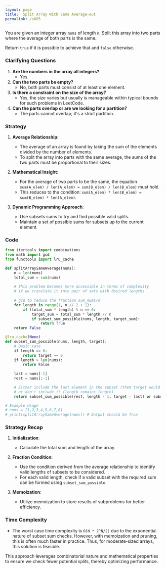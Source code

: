 ```yaml
---
layout: page
title:  Split Array With Same Average-out
permalink: /s805
---
```


You are given an integer array `nums` of length `n`. Split this array into two parts where the average of both parts is the same. 

Return `true` if it is possible to achieve that and `false` otherwise.

### Clarifying Questions

1. **Are the numbers in the array all integers?**
   - Yes.
2. **Can the two parts be empty?**
   - No, both parts must consist of at least one element.
3. **Is there a constraint on the size of the array?**
   - Yes, the size varies but usually is manageable within typical bounds for such problems in LeetCode.
4. **Can the parts overlap or are we looking for a partition?**
   - The parts cannot overlap; it's a strict partition.

### Strategy

1. **Average Relationship**:
    - The average of an array is found by taking the sum of the elements divided by the number of elements.
    - To split the array into parts with the same average, the sums of the two parts must be proportional to their sizes.

2. **Mathematical Insight**:
    - For the average of two parts to be the same, the equation `sum(A_elem) / len(A_elem) = sum(B_elem) / len(B_elem)` must hold.
    - This reduces to the condition: `sum(A_elem) * len(B_elem) = sum(B_elem) * len(A_elem)`.
  
3. **Dynamic Programming Approach**:
    - Use subsets sums to try and find possible valid splits.
    - Maintain a set of possible sums for subsets up to the current element.

### Code

```python
from itertools import combinations
from math import gcd
from functools import lru_cache

def splitArraySameAverage(nums):
    n = len(nums)
    total_sum = sum(nums)
    
    # This problem becomes more accessible in terms of complexity
    # if we translate it into pair of sets with desired lengths
    
    # gcd to reduce the fraction sum_nums/n
    for length in range(1, n // 2 + 1):
        if (total_sum * length) % n == 0:
            target_sum = total_sum * length // n
            if subset_sum_possible(nums, length, target_sum):
                return True
    return False

@lru_cache(None)
def subset_sum_possible(nums, length, target):
    # Basic case
    if length == 0:
        return target == 0
    if length > len(nums):
        return False
    
    last = nums[-1]
    rest = nums[:-1]

    # Either include the last element in the subset (then target would become target-last)
    # or don't include it (length remains length)
    return subset_sum_possible(rest, length - 1, target - last) or subset_sum_possible(rest, length, target)

# Example Usage
# nums = [1,2,3,4,5,6,7,8]
# print(splitArraySameAverage(nums)) # Output should be True
```

### Strategy Recap

1. **Initialization**:
    - Calculate the total sum and length of the array.

2. **Fraction Condition**:
    - Use the condition derived from the average relationship to identify valid lengths of subsets to be considered.
    - For each valid length, check if a valid subset with the required sum can be formed using `subset_sum_possible`.

3. **Memoization**:
    - Utilize memoization to store results of subproblems for better efficiency.

### Time Complexity

- The worst case time complexity is `O(N * 2^N/2)` due to the exponential nature of subset sum checks. However, with memoization and pruning, this is often much faster in practice. Thus, for moderate-sized arrays, this solution is feasible.

This approach leverages combinatorial nature and mathematical properties to ensure we check fewer potential splits, thereby optimizing performance.